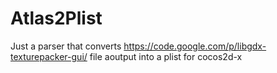 # Atlas2Plist

Just a parser that converts https://code.google.com/p/libgdx-texturepacker-gui/ file aoutput into a plist for cocos2d-x
